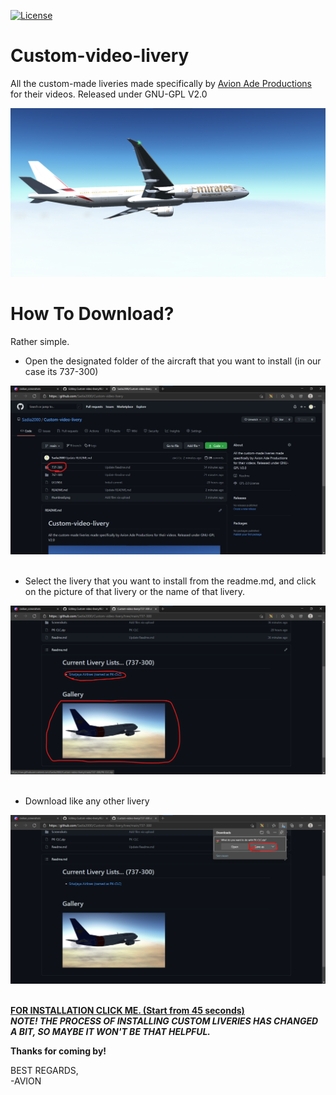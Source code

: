 [![License](https://img.shields.io/github/license/c172p-team/c172p.svg?color=blue)](https://github.com/c172p-team/c172p/blob/master/LICENSE)
# Custom-video-livery
All the custom-made liveries made specifically by <a href=https://www.youtube.com/channel/UCD2npzRc_17aVfrnkOM4wkw>Avion Ade Productions</a> for their videos. Released under GNU-GPL V2.0

<img src=https://github.com/Sadia2000/Custom-video-livery/blob/main/thumbnail.png alt=777-Emirates>

# How To Download? 
Rather simple.

<ul>
  <li>Open the designated folder of the aircraft that you want to install (in our case its 737-300)</li>
</ul>

<img src=https://github.com/Sadia2000/Custom-video-livery/blob/main/tutorial/Screenshot%202021-05-16%20093833.jpg alt=tutorial_1 width=800px><br><br>

<ul>
  <li>Select the livery that you want to install from the readme.md, and click on the picture of that livery or the name of that livery.</li>
</ul>

<img src=https://github.com/Sadia2000/Custom-video-livery/blob/main/tutorial/Screenshot%202021-05-16%20094053.png alt=tutorial_2 width=800px><br><br>

<ul>
  <li>Download like any other livery</li>
</ul>

<img src=https://github.com/Sadia2000/Custom-video-livery/blob/main/tutorial/Screenshot%202021-05-16%20094123.png alt=tutorial_3 width=800px><br><br>

<a href=https://youtu.be/3hEVn2_JgfE?t_45><b>FOR INSTALLATION CLICK ME. (Start from 45 seconds)</b></a><br>
<b><i>NOTE! THE PROCESS OF INSTALLING CUSTOM LIVERIES HAS CHANGED A BIT, SO MAYBE IT WON'T BE THAT HELPFUL.</i></b>

<b>Thanks for coming by!</b>

BEST REGARDS,<br>
-AVION
